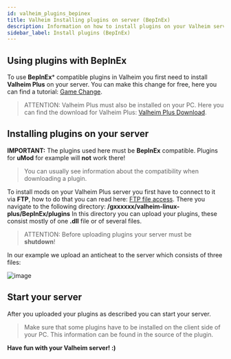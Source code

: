 ```yaml
---
id: valheim_plugins_bepinex
title: Valheim Installing plugins on server (BepInEx)
description: Information on how to install plugins on your Valheim server using BepInEx (Valheim Plus & BepInEx Server) from ZAP-Hosting - ZAP-Hosting.com documentation
sidebar_label: Install plugins (BepInEx)
---
```


## Using plugins with BepInEx

To use **BepInEx*** compatible plugins in Valheim you first need to install **Valheim Plus** on your server. 
You can make this change for free, here you can find a tutorial: [Game Change](https://zap-hosting.com/guides/docs/en/gameserver_gameswitch/).

> ATTENTION: Valheim Plus must also be installed on your PC. Here you can find the download for Valheim Plus: [Valheim Plus Download](https://www.nexusmods.com/valheim/mods/4).


## Installing plugins on your server

**IMPORTANT:** The plugins used here must be **BepInEx** compatible. Plugins for **uMod** for example will **not** work there! 
> You can usually see information about the compatibility when downloading a plugin.

To install mods on your Valheim Plus server you first have to connect to it via **FTP**, how to do that you can read here: [FTP file access](https://zap-hosting.com/guides/docs/en/gameserver_ftpaccess/).
There you navigate to the following directory: **/gxxxxxx/valheim-linux-plus/BepInEx/plugins**
In this directory you can upload your plugins, these consist mostly of one **.dll** file or of several files.

> ATTENTION: Before uploading plugins your server must be **shutdown**!

In our example we upload an anticheat to the server which consists of three files: 

![image](https://user-images.githubusercontent.com/26007280/189885450-44cd263e-4766-46ee-ba97-a2a9d3df4a93.png)


## Start your server

After you uploaded your plugins as described you can start your server.

> Make sure that some plugins have to be installed on the client side of your PC. This information can be found in the source of the plugin.


**Have fun with your Valheim server! :)**
